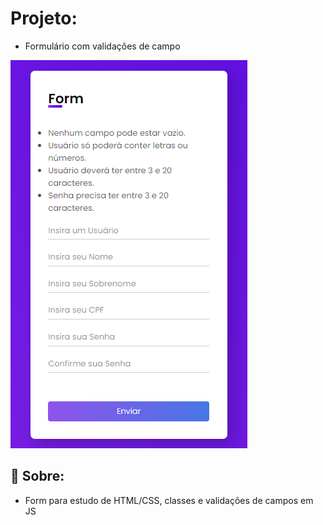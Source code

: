 # Projeto:

- Formulário com validações de campo

<img src="./assets/img/tela.png" alt="Imagem da Tela">


## 🔧 Sobre:

- Form para estudo de HTML/CSS, classes e validações de campos em JS


